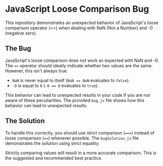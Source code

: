 # JavaScript Loose Comparison Bug

This repository demonstrates an unexpected behavior of JavaScript's loose comparison operator (==) when dealing with NaN (Not a Number) and -0 (negative zero).

## The Bug

JavaScript's loose comparison does not work as expected with NaN and -0.  The `==` operator should ideally indicate whether two values are the same.  However, this isn't always true.  

- `NaN` is never equal to itself (`NaN == NaN` evaluates to `false`).
- `-0` is equal to `0` (`-0 == 0` evaluates to `true`).

This behavior can lead to unexpected results in your code if you are not aware of these peculiarities.  The provided `bug.js` file shows how this behavior can lead to unexpected results. 

## The Solution

To handle this correctly, you should use strict comparison (`===`) instead of loose comparison (`==`) whenever possible.   The `bugSolution.js` file demonstrates the solution using strict equality.

Strictly comparing values will result in a more accurate comparison.  This is the suggested and recommended best practice.